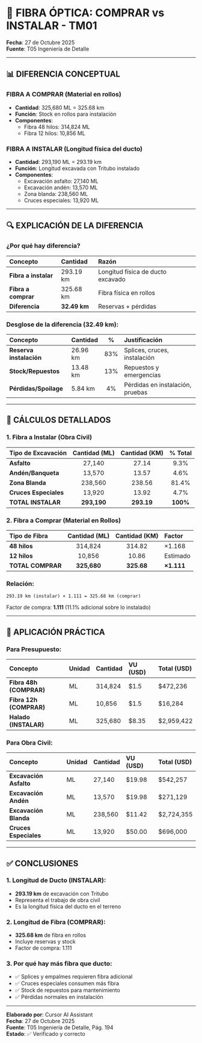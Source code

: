 # 🔌 FIBRA ÓPTICA: COMPRAR vs INSTALAR - TM01

**Fecha**: 27 de Octubre 2025  
**Fuente**: T05 Ingeniería de Detalle

---

## 📊 DIFERENCIA CONCEPTUAL

### **FIBRA A COMPRAR (Material en rollos)**
- **Cantidad**: 325,680 ML = 325.68 km
- **Función**: Stock en rollos para instalación
- **Componentes**:
  - Fibra 48 hilos: 314,824 ML
  - Fibra 12 hilos: 10,856 ML

### **FIBRA A INSTALAR (Longitud física del ducto)**
- **Cantidad**: 293,190 ML = 293.19 km
- **Función**: Longitud excavada con Tritubo instalado
- **Componentes**:
  - Excavación asfalto: 27,140 ML
  - Excavación andén: 13,570 ML
  - Zona blanda: 238,560 ML
  - Cruces especiales: 13,920 ML

---

## 🔍 EXPLICACIÓN DE LA DIFERENCIA

### ¿Por qué hay diferencia?

| Concepto | Cantidad | Razón |
|:---------|:---------|:------|
| **Fibra a instalar** | 293.19 km | Longitud física de ducto excavado |
| **Fibra a comprar** | 325.68 km | Fibra física en rollos |
| **Diferencia** | **32.49 km** | Reservas + pérdidas |

### Desglose de la diferencia (32.49 km):

| Concepto | Cantidad | % | Justificación |
|:---------|:---------|:-:|:--------------|
| **Reserva instalación** | 26.96 km | 83% | Splices, cruces, instalación |
| **Stock/Repuestos** | 13.48 km | 13% | Repuestos y emergencias |
| **Pérdidas/Spoilage** | 5.84 km | 4% | Pérdidas en instalación, pruebas |

---

## 📐 CÁLCULOS DETALLADOS

### 1. Fibra a Instalar (Obra Civil)

| Tipo de Excavación | Cantidad (ML) | Cantidad (KM) | % Total |
|:-------------------|:-------------:|:-------------:|:-------:|
| **Asfalto** | 27,140 | 27.14 | 9.3% |
| **Andén/Banqueta** | 13,570 | 13.57 | 4.6% |
| **Zona Blanda** | 238,560 | 238.56 | 81.4% |
| **Cruces Especiales** | 13,920 | 13.92 | 4.7% |
| **TOTAL INSTALAR** | **293,190** | **293.19** | **100%** |

### 2. Fibra a Comprar (Material en Rollos)

| Tipo de Fibra | Cantidad (ML) | Cantidad (KM) | Factor |
|:--------------|:-------------:|:-------------:|:-------|
| **48 hilos** | 314,824 | 314.82 | ×1.168 |
| **12 hilos** | 10,856 | 10.86 | Estimado |
| **TOTAL COMPRAR** | **325,680** | **325.68** | **×1.111** |

### Relación:
```
293.19 km (instalar) × 1.111 = 325.68 km (comprar)
```

Factor de compra: **1.111** (11.1% adicional sobre lo instalado)

---

## 🎯 APLICACIÓN PRÁCTICA

### Para Presupuesto:

| Concepto | Unidad | Cantidad | VU (USD) | Total (USD) |
|:---------|:-------|:---------|:---------|:------------|
| **Fibra 48h (COMPRAR)** | ML | 314,824 | $1.5 | $472,236 |
| **Fibra 12h (COMPRAR)** | ML | 10,856 | $1.5 | $16,284 |
| **Halado (INSTALAR)** | ML | 325,680 | $8.35 | $2,959,422 |

### Para Obra Civil:

| Concepto | Unidad | Cantidad | VU (USD) | Total (USD) |
|:---------|:-------|:---------|:---------|:------------|
| **Excavación Asfalto** | ML | 27,140 | $19.98 | $542,257 |
| **Excavación Andén** | ML | 13,570 | $19.98 | $271,129 |
| **Excavación Blanda** | ML | 238,560 | $11.42 | $2,724,355 |
| **Cruces Especiales** | ML | 13,920 | $50.00 | $696,000 |

---

## ✅ CONCLUSIONES

### 1. Longitud de Ducto (INSTALAR):
- **293.19 km** de excavación con Tritubo
- Representa el trabajo de obra civil
- Es la longitud física del ducto en el terreno

### 2. Longitud de Fibra (COMPRAR):
- **325.68 km** de fibra en rollos
- Incluye reservas y stock
- Factor de compra: 1.111

### 3. Por qué hay más fibra que ducto:
- ✅ Splices y empalmes requieren fibra adicional
- ✅ Cruces especiales consumen más fibra
- ✅ Stock de repuestos para mantenimiento
- ✅ Pérdidas normales en instalación

---

**Elaborado por**: Cursor AI Assistant  
**Fecha**: 27 de Octubre 2025  
**Fuente**: T05 Ingeniería de Detalle, Pág. 194  
**Estado**: ✅ Verificado y correcto

